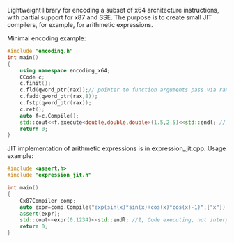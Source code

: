 Lightweight library for encoding a subset of x64 architecture instructions, with partial support for x87 and SSE.
The purpose is to create small JIT compilers, for example, for arithmetic expressions.

Minimal encoding example:

```C++
#include "encoding.h"
int main()
{
    using namespace encoding_x64;
    CCode c;
    c.finit();
    c.fld(qword_ptr(rax));// pointer to function arguments pass via rax register
    c.fadd(qword_ptr(rax,8));
    c.fstp(qword_ptr(rax));
    c.ret();
    auto f=c.Compile();
    std::cout<<f.execute<double,double,double>(1.5,2.5)<<std::endl; // 4
    return 0;
}
```

JIT implementation of arithmetic expressions is in expression_jit.cpp.
Usage example:

```C++
#include <assert.h>
#include "expression_jit.h"

int main()
{
    Cx87Compiler comp;
    auto expr=comp.Compile("exp(sin(x)*sin(x)+cos(x)*cos(x)-1)",{"x"}); //Code generation
    assert(expr);
    std::cout<<expr(0.1234)<<std::endl; //1, Code executing, not interpreter!
    return 0;
}
```
